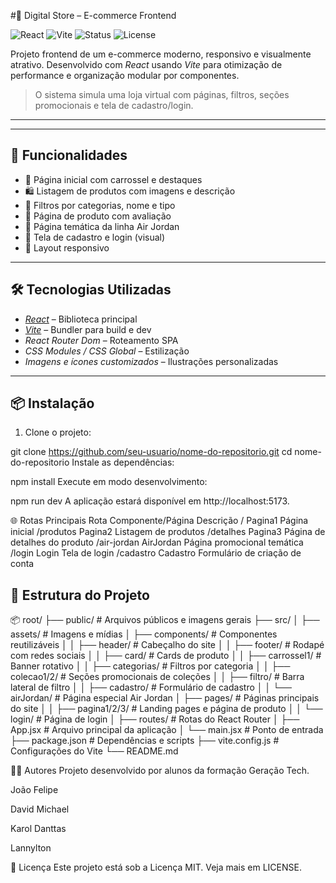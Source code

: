  #🛒 Digital Store – E-commerce Frontend

![React](https://img.shields.io/badge/React-18.x-blue?logo=react)
![Vite](https://img.shields.io/badge/Vite-5.x-purple?logo=vite)
![Status](https://img.shields.io/badge/status-Em%20Desenvolvimento-yellow)
![License](https://img.shields.io/badge/license-MIT-green)

Projeto frontend de um e-commerce moderno, responsivo e visualmente atrativo. Desenvolvido com *React* usando *Vite* para otimização de performance e organização modular por componentes.  

> O sistema simula uma loja virtual com páginas, filtros, seções promocionais e tela de cadastro/login.

---



---

## 🚀 Funcionalidades

- 🎯 Página inicial com carrossel e destaques
- 🛍 Listagem de produtos com imagens e descrição
- 🔎 Filtros por categorias, nome e tipo
- 🧾 Página de produto com avaliação
- 👟 Página temática da linha Air Jordan
- 🔐 Tela de cadastro e login (visual)
- 📱 Layout responsivo

---

## 🛠 Tecnologias Utilizadas

- *[React](https://reactjs.org/)* – Biblioteca principal
- *[Vite](https://vitejs.dev/)* – Bundler para build e dev
- *React Router Dom* – Roteamento SPA
- *CSS Modules / CSS Global* – Estilização
- *Imagens e ícones customizados* – Ilustrações personalizadas

---

## 📦 Instalação

1. Clone o projeto:

git clone https://github.com/seu-usuario/nome-do-repositorio.git
cd nome-do-repositorio
Instale as dependências:


npm install
Execute em modo desenvolvimento:


npm run dev
A aplicação estará disponível em http://localhost:5173.

🌐 Rotas Principais
Rota	Componente/Página	Descrição
/	Pagina1	Página inicial
/produtos	Pagina2	Listagem de produtos
/detalhes	Pagina3	Página de detalhes do produto
/air-jordan	AirJordan	Página promocional temática
/login	Login	Tela de login
/cadastro	Cadastro	Formulário de criação de conta

## 📁 Estrutura do Projeto

📦 root/
├── public/ # Arquivos públicos e imagens gerais
├── src/
│ ├── assets/ # Imagens e mídias
│ ├── components/ # Componentes reutilizáveis
│ │ ├── header/ # Cabeçalho do site
│ │ ├── footer/ # Rodapé com redes sociais
│ │ ├── card/ # Cards de produto
│ │ ├── carrossel1/ # Banner rotativo
│ │ ├── categorias/ # Filtros por categoria
│ │ ├── colecao1/2/ # Seções promocionais de coleções
│ │ ├── filtro/ # Barra lateral de filtro
│ │ ├── cadastro/ # Formulário de cadastro
│ │ └── airJordan/ # Página especial Air Jordan
│ ├── pages/ # Páginas principais do site
│ │ ├── pagina1/2/3/ # Landing pages e página de produto
│ │ └── login/ # Página de login
│ ├── routes/ # Rotas do React Router
│ ├── App.jsx # Arquivo principal da aplicação
│ └── main.jsx # Ponto de entrada
├── package.json # Dependências e scripts
├── vite.config.js # Configurações do Vite
└── README.md



👨‍💻 Autores
Projeto desenvolvido por alunos da formação Geração Tech.

João Felipe

David Michael

Karol Danttas

Lannylton

📄 Licença
Este projeto está sob a Licença MIT. Veja mais em LICENSE.
